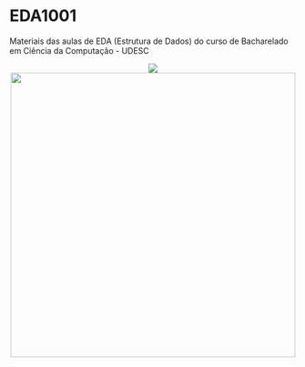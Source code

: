 # EDA1001
Materiais das aulas de EDA (Estrutura de Dados) do curso de Bacharelado em Ciência da Computação - UDESC

<p align="center">
  <img src="https://miro.medium.com/max/1400/1*5WXRN62ddiM_Gcf4GDdCZg.gif" />
  <img src="https://holypython.com/wp-content/uploads/2019/12/insertionsort2.gif" width="500" />
</p>
